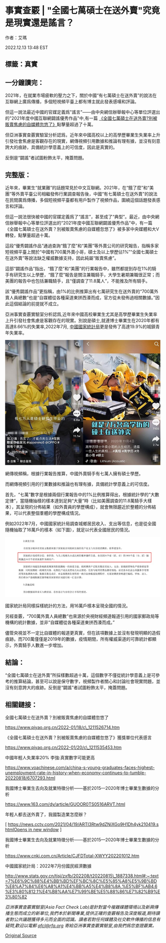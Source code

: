 # 事實查覈 | "全國七萬碩士在送外賣"究竟是現實還是謠言？

作者：艾瑪

2022.12.13 13:48 EST

## 標籤：真實

## 一分鐘讀完：

2021年，在就業市場疲軟的壓力之下，關於中國“有七萬碩士在送外賣”的說法在互聯網上廣爲傳播，多個短視頻平臺上都有博主就此發表感嘆和評論。

但這一說法最近中國的官媒定義爲"謠言"——由中央網信辦舉報中心等單位評選出的"2021年度中國互聯網闢謠優秀作品"中,有一篇 [《全國七萬碩士在送外賣?別被販賣焦慮的自媒體忽悠了》](https://www.piyao.org.cn/2022-01/18/c_1211526714.htm)點擊量超過了十萬。

但亞洲事實查覈實驗室分析認爲，近年來中國高校以上的高學歷畢業生失業率上升引發社會焦慮是客觀存在的現實，網傳視頻引用數據和推論有理有據，並沒有刻意誇大的痕跡，具備統計學意義上的可信度，因此是真實的。

反倒是“闢謠”者試圖粉飾太平，掩蓋問題。

## 完整版：

近年來，畢業生“就業難”的話題常見於中文互聯網。2021年，在“餓了麼”和“美團”等外賣平臺公司相繼發佈行業調查報告後，中國“有七萬碩士在送外賣”的說法在民間廣爲傳播，多個短視頻平臺都有用戶製作了視頻作品，圍繞這個話題發表感言和評論。

但這一說法很快被中國的官媒定義爲了“謠言”，甚至成了“典型”。最近，由中央網信辦舉報中心等單位評選出的“2021年度中國互聯網闢謠優秀作品”中，有一篇《全國七萬碩士在送外賣？別被販賣焦慮的自媒體忽悠了》被多家中央媒體和大V轉發，點擊量超過十萬。

這段“優秀闢謠作品”通過查詢“餓了麼”和“美團”等外賣公司的研究報告，指稱多家短視頻平臺上關於“中國有700萬外賣小哥，碩士及以上學歷佔1%”“全國七萬碩士在送外賣”等說法缺乏權威數據支持，因此純屬“販賣焦慮”。

這部“闢謠作品”指出，“餓了麼”和“美團”的行業報告中，雖然都提到存在1%的騎手有研究生以上學歷，“餓了麼”報告是關注兼職騎手，大學生暑期兼職很正常；而美團的報告中也包括兼職騎手，且“僅調查了11.8萬人”，不能推及所有騎手。

該“優秀闢謠作品”更指稱，由1%的比例推算出有七萬研究生在送外賣的“700萬外賣人員總數”也是“自媒體從各種渠道東拼西湊而成，官方從未發佈過相關數據。”因此這個結論的前提就不成立。

亞洲事實查覈實驗室分析認爲,近年來中國高校畢業生尤其是高學歷畢業生失業率上升引發社會焦慮是客觀存在的現實。別說是碩士,就連博士畢業生在2020年都有高達8.66%的失業率,2022年7月, [中國國家統計局](http://www.stats.gov.cn/tjsj/zxfb/202208/t20220815_1887338.html#:~:text=7%E6%9C%88%E4%BB%BD%EF%BC%8C%E5%85%A8%E5%9B%BD%E8%A7%84%E6%A8%A1%E4%BB%A5%E4%B8%8A,%E5%BF%AB4.6%E3%80%812.1%E4%B8%AA%E7%99%BE%E5%88%86%E7%82%B9%E3%80%82)更是發佈了高達19.9%的城鎮青年失業率。

![網傳視頻稱，根據行業報告推算，中國外賣騎手有七萬人擁有碩士學歷。](images/SL5JQW3WL6HNZHJCQVSGUM56NQ.jpg)

網傳視頻稱，根據行業報告推算，中國外賣騎手有七萬人擁有碩士學歷。

而網傳視頻引用的行業數據和推論也有理有據，具備統計學意義上的可信度。

首先，“七萬”數字是根據兩個行業報告中的1%比例推算得出，根據統計學的“大數定律”，當隨機抽樣的樣本達到足夠“大量”時（比如美團調查的11.8萬騎手大樣本），其呈現的分佈結果（如外賣員的學歷構成），就會無限趨近於整體的分佈結果，可以代表整個羣體的學歷構成情況。

例如2022年7月，中國國家統計局調查城鄉居民收入、支出等信息，也是從全國隨機抽取了16萬戶的樣本（如下圖），就足以代表全國居民的情況。

![國家統計局同樣採樣統計的方法，用16萬戶樣本呈現全國的情況。](images/COO33KRNO72ZKQHH6ONVE7HAGM.png)

國家統計局同樣採樣統計的方法，用16萬戶樣本呈現全國的情況。

另經查覈，“700萬外賣人員總數”也來源於央視財經頻道報道引用的國家郵政局等機構的統計數據，並非“自媒體從各種渠道東拼西湊而成。”

儘管央視並不一定比自媒體的報道更真實，但在該項數據上並沒有發現明顯的造假痕跡。而700萬僅僅是2019年的數據，疫情期間，所有權威渠道的可靠統計都顯示，外賣騎手人數進一步增加。

## 結論：

“全國七萬碩士在送外賣”所採樣數超過十萬，這個數字不僅從統計學意義上是可參考的推算結論，甚至可以說是保守數字，視頻製作者關心和討論社會現實問題，並沒有刻意誇大的痕跡。反倒是“闢謠”者試圖粉飾太平，掩蓋問題。

## 相關鏈接：

全國七萬碩士在送外賣？別被販賣焦慮的自媒體忽悠了

https://www.piyao.org.cn/2022-01/18/c\_1211526714.htm

《全國七萬碩士在送外賣？別被販賣焦慮的自媒體忽悠了》獲獎單位代表感言

https://www.piyao.org.cn/2022-01/20/c\_1211535453.htm

中國年輕人失業率20% 李強:真實數字可能更高

https://www.voachinese.com/a/china-s-young-graduates-faces-highest-unemployment-rate-in-history-when-economy-continues-to-tumble-20220818/6707293.html

我國博士畢業生去向及就業特徵分析——基於2015—2020年博士畢業生數據的分析

https://www.163.com/dy/article/GUOOR0TS0516ARVT.html

年輕人都去送外賣了，我國製造業怎麼辦？

[ [https://news.cctv.com/2021/04/19/ARTI3Rtw9dZNiXGo9H1Dh4yk210419.shtmlOpens in new window](https://news.cctv.com/2021/04/19/ARTI3Rtw9dZNiXGo9H1Dh4yk210419.shtml) ]

我國博士畢業生去向及就業特徵分析——基於2015—2020年博士畢業生數據的分析

https://www.cnki.com.cn/Article/CJFDTotal-XWYY202201012.htm

中國國家統計局：2022年7月份國民經濟數據

http://www.stats.gov.cn/tjsj/zxfb/202208/t20220815\_1887338.html#:~:text=7%E6%9C%88%E4%BB%BD%EF%BC%8C%E5%85%A8%E5%9B%BD%E8%A7%84%E6%A8%A1%E4%BB%A5%E4%B8%8A,%E5%BF%AB4.6%E3%80%812.1%E4%B8%AA%E7%99%BE%E5%88%86%E7%82%B9%E3%80%82

*亞洲事實查覈實驗室(Asia Fact Check Lab)是針對當今複雜媒體環境以及新興傳播生態而成立的新單位,我們本於新聞專業,提供正確的查覈報告及深度報道,期待讀者對公共議題獲得多元而全面的認識。讀者若對任何媒體及社交軟件傳播的信息有疑問,歡迎以電郵*  [*afcl@rfa.org*](mailto:afcl@rfa.org)  *寄給亞洲事實查覈實驗室,由我們爲您查證覈實。*



[Original Source](https://www.rfa.org/mandarin/shishi-hecha/hc-12132022132903.html)